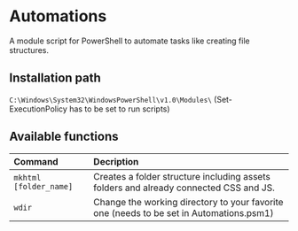 # Automations
A module script for PowerShell to automate tasks like creating file structures.

## Installation path
`C:\Windows\System32\WindowsPowerShell\v1.0\Modules\` (Set-ExecutionPolicy has to be set to run scripts)

## Available functions
| Command | Decription |
| :--- | :--- |
| `mkhtml [folder_name]` | Creates a folder structure including assets folders and already connected CSS and JS. |
| `wdir` | Change the working directory to your favorite one (needs to be set in Automations.psm1) |
